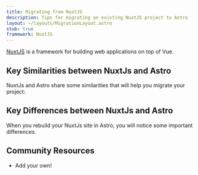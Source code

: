 ```yaml
---
title: Migrating from NuxtJS
description: Tips for migrating an existing NuxtJS project to Astro
layout: ~/layouts/MigrationLayout.astro
stub: true
framework: NuxtJS
---
```


[NuxtJS](https://nuxtjs.org) is a framework for building web applications on top of Vue.

## Key Similarities between NuxtJs and Astro

NuxtJs and Astro share some similarities that will help you migrate your project:

## Key Differences between NuxtJs and Astro

When you rebuild your NuxtJs site in Astro, you will notice some important differences.

## Community Resources

- Add your own!